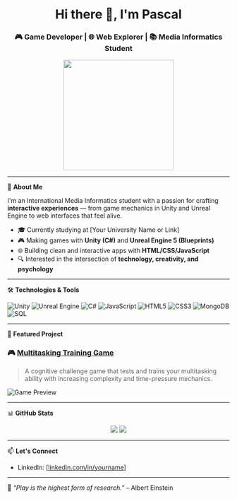 <h1 align="center">Hi there 👋, I'm Pascal</h1>
<h3 align="center">🎮 Game Developer | 🌐 Web Explorer | 📚 Media Informatics Student</h3>

<p align="center">
  <img src="https://media.giphy.com/media/qgQUggAC3Pfv687qPC/giphy.gif" width="250"/>
</p>

---

🧠 **About Me**

I'm an International Media Informatics student with a passion for crafting **interactive experiences** — from game mechanics in Unity and Unreal Engine to web interfaces that feel alive.

- 🎓 Currently studying at [Your University Name or Link]
- 🎮 Making games with **Unity (C#)** and **Unreal Engine 5 (Blueprints)**
- 🌐 Building clean and interactive apps with **HTML/CSS/JavaScript**
- 🔍 Interested in the intersection of **technology, creativity, and psychology**

---

🛠 **Technologies & Tools**

![Unity](https://img.shields.io/badge/Unity-100000?style=for-the-badge&logo=unity&logoColor=white)
![Unreal Engine](https://img.shields.io/badge/Unreal%20Engine-000?style=for-the-badge&logo=unrealengine&logoColor=white)
![C#](https://img.shields.io/badge/C%23-%23239120.svg?style=for-the-badge&logo=c-sharp&logoColor=white)
![JavaScript](https://img.shields.io/badge/JavaScript-000?style=for-the-badge&logo=javascript)
![HTML5](https://img.shields.io/badge/HTML5-E34F26?style=for-the-badge&logo=html5&logoColor=white)
![CSS3](https://img.shields.io/badge/CSS3-1572B6?style=for-the-badge&logo=css3&logoColor=white)
![MongoDB](https://img.shields.io/badge/MongoDB-4EA94B?style=for-the-badge&logo=mongodb&logoColor=white)
![SQL](https://img.shields.io/badge/SQL-4479A1?style=for-the-badge&logo=mysql&logoColor=white)

---

🚀 **Featured Project**

### 🎮 [Multitasking Training Game](https://github.com/yourusername/multitasking-training-game)

> A cognitive challenge game that tests and trains your multitasking ability with increasing complexity and time-pressure mechanics.

![Game Preview](https://github.com/user-attachments/assets/37ab44a9-0777-470e-b9fd-623ab037f78c)

---

📊 **GitHub Stats**

<p align="center">
  <img src="https://github-readme-stats.vercel.app/api?username=yourusername&show_icons=true&theme=tokyonight" />
  <img src="https://github-readme-stats.vercel.app/api/top-langs/?username=yourusername&layout=compact&theme=tokyonight" />
</p>

---

📫 **Let's Connect**

- LinkedIn: [[linkedin.com/in/yourname]((https://www.linkedin.com/in/pascal-radtke-280459360/))]


---

🧩 *“Play is the highest form of research.”* – Albert Einstein
